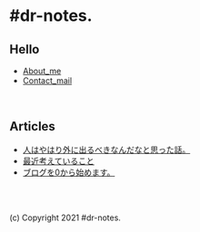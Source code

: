 #  **#dr-notes.**

## Hello
  - [About_me](about.html)
  - [Contact_mail](mailto:mail@dr-notes.work)
<br>

## Articles
  - [人はやはり外に出るべきなんだなと思った話。](2022-1-15.html)
  - [最近考えていること](2022-1-14.html)
  - [ブログを0から始めます。](2022-1-11.html)
<br>
<br>

(c) Copyright 2021 #dr-notes. 
